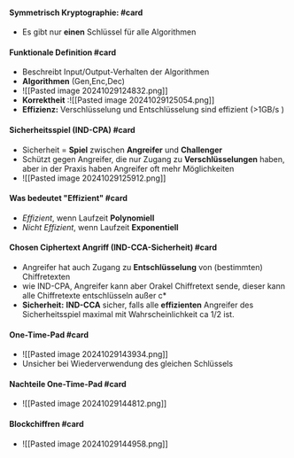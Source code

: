 
#### Symmetrisch Kryptographie: #card 
- Es gibt nur **einen** Schlüssel für alle Algorithmen

#### Funktionale Definition #card 
- Beschreibt Input/Output-Verhalten der Algorithmen
- **Algorithmen** (Gen,Enc,Dec)
- ![[Pasted image 20241029124832.png]]
- **Korrektheit** :![[Pasted image 20241029125054.png]]
- **Effizienz:** Verschlüsselung und Entschlüsselung sind effizient (>1GB/s )

#### Sicherheitsspiel (IND-CPA) #card 
- Sicherheit = **Spiel** zwischen **Angreifer** und **Challenger**
- Schützt gegen Angreifer, die nur Zugang zu **Verschlüsselungen** haben, aber in der Praxis haben Angreifer oft mehr Möglichkeiten
- ![[Pasted image 20241029125912.png]]

#### Was bedeutet "Effizient" #card 
- *Effizient*, wenn Laufzeit **Polynomiell** 
- *Nicht* *Effizient*, wenn Laufzeit **Exponentiell**

#### Chosen Ciphertext Angriff  (IND-CCA-Sicherheit) #card 
- Angreifer hat auch Zugang zu **Entschlüsselung** von (bestimmten) Chiffretexten
- wie IND-CPA, Angreifer kann aber Orakel Chiffretext sende, dieser kann alle Chiffretexte entschlüsseln außer c*
- **Sicherheit:** **IND-CCA** sicher, falls alle **effizienten** Angreifer des Sicherheitsspiel maximal mit Wahrscheinlichkeit ca 1/2 ist.

#### One-Time-Pad #card 
- ![[Pasted image 20241029143934.png]]
- Unsicher bei Wiederverwendung des gleichen Schlüssels

#### Nachteile One-Time-Pad #card 
- ![[Pasted image 20241029144812.png]]

#### Blockchiffren #card 
- ![[Pasted image 20241029144958.png]]
